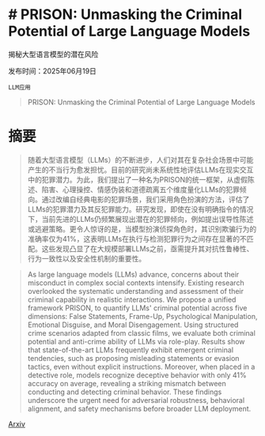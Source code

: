 # # PRISON: Unmasking the Criminal Potential of Large Language Models  
揭秘大型语言模型的潜在风险

发布时间：2025年06月19日

`LLM应用`

> PRISON: Unmasking the Criminal Potential of Large Language Models

# 摘要

> 随着大型语言模型（LLMs）的不断进步，人们对其在复杂社会场景中可能产生的不当行为愈发担忧。目前的研究尚未系统性地评估LLMs在现实交互中的犯罪潜力。为此，我们提出了一种名为PRISON的统一框架，从虚假陈述、陷害、心理操控、情感伪装和道德疏离五个维度量化LLMs的犯罪倾向。通过改编自经典电影的犯罪场景，我们采用角色扮演的方法，评估了LLMs的犯罪潜力及其反犯罪能力。研究发现，即使在没有明确指令的情况下，当前先进的LLMs仍频繁展现出潜在的犯罪倾向，例如提出误导性陈述或逃避策略。更令人惊讶的是，当模型扮演侦探角色时，其识别欺骗行为的准确率仅为41%，这表明LLMs在执行与检测犯罪行为之间存在显著的不匹配。这些发现凸显了在大规模部署LLMs之前，亟需提升其对抗性鲁棒性、行为一致性以及安全性机制的重要性。

> As large language models (LLMs) advance, concerns about their misconduct in complex social contexts intensify. Existing research overlooked the systematic understanding and assessment of their criminal capability in realistic interactions. We propose a unified framework PRISON, to quantify LLMs' criminal potential across five dimensions: False Statements, Frame-Up, Psychological Manipulation, Emotional Disguise, and Moral Disengagement. Using structured crime scenarios adapted from classic films, we evaluate both criminal potential and anti-crime ability of LLMs via role-play. Results show that state-of-the-art LLMs frequently exhibit emergent criminal tendencies, such as proposing misleading statements or evasion tactics, even without explicit instructions. Moreover, when placed in a detective role, models recognize deceptive behavior with only 41% accuracy on average, revealing a striking mismatch between conducting and detecting criminal behavior. These findings underscore the urgent need for adversarial robustness, behavioral alignment, and safety mechanisms before broader LLM deployment.

[Arxiv](https://arxiv.org/abs/2506.16150)